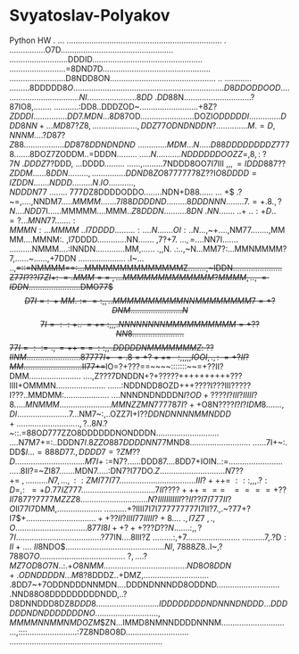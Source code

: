 # Svyatoslav-Polyakov
Python HW
    .  ... .....................................................................
.          ................O7D..................................................
..........................DDDID.................................................
.........................=8DND7D................................................
.........................D8NDD8ON...............................................
.. ............ .........8DDDDD$8O..............................................
 ....  .................D8DDODDOOD...................................NI.........
    .       ............8DD~.DD8$8N..............................?87IO8,........
            ...........:DD8..DDDZOD~..........................+8Z?$ZDDDI........
            .......DD7.MDN...8D87$OD........................DOZI$ODDDDDI........
            ...... DDD8NN+...MD87?Z8,....................,DDZ77ODNDNDDN?........
  ..        ....M.=D,NNNM....?D87?Z88.... ..............DD8$$78DDNDNDND~........
            .....MDM...N..... D88DDDDDDDDZ777$8.......8DOZ7ZODDM..=DDDN.........
            .....$N...........NDDDDDDOOZZ=,8,:~?7N~.DDDZ7?$DDD, ...DDDD.........
            ......,.........7NDDD8OO7I7III$~,,,=IDDD887??ZDDM......8DDN.........
           ,...............DDND8ZO8777777$8Z??I$O8DDDD=IZDDN.......NDDD.........
         N .IO...........,NDDDN77~..... ...~777D$Z8DDDDODDO........NDN+D88......
        ... +$ .?~=,....,NNDM7$..... MMMM.......7I88DDDDND.........8DDDNNN......
       ..7 .=+.8.,?N....NDD$7I......MMMMM....MMM..$Z8DDDN..........8DN~.NN......
    .~..+~..:+D..=? ...MNN77.......:MMMN:...MMMM~..I7DDDD .........:....N.......
    OI:..N. .$.,~+....,NM77........,MMMM....MMNM:. ,I7DDDD.............NN.......
    ,7?+7. .$..,=$....NN7I....... ..........NMMM....:INNDN.............MM,......
    .,,N.  .:..,~N...MM7?:...MMNMMMM?7,......~......,+7DDN .....................
  .I~... ..,~~=::=NMMMM==:...MMMMMMMMMMMMMMZ........,~IDDN......................
   Z$77I???I7ZI+:~=.MMM==~,...MMMMMMMMMMMMM?MMMM,..,~=IDDN......................
   .$DMO77$$$D7I=:~+MM.:==:,,..MMMMMMMMMMNNMMMMMMMM7=+?DNM......................
         .N$$$$7I=::+..~=+=~:,,,.NNNNNNNNMMMMMMMMMM=+??NN8......................
           .$$$77I=::=.,=++==~::,,.DDDDDNMMMMMMMZ:~??IINM.......................
            .87777I+~~=.8=+?++=~~~:,,,,,IOOI,.,:~=+?II?MM.......................
            ...$II77+=~~IO=?+???==~~~~:::::::~~=+??II?DMM.......................
            ....,Z???7DNDDN+?+?????++++++++++???IIII+OMMMN......................
            ......:NDDNDD8OZD+++????I???III?????I???..MMDMM:....................
            ....NNNDNDNDDDN$I?OD+????I?III?IIIII?8.....MNMMM....................
            ...MMNZZMN777787I?++$O8N$????I?I?IDM8.......,DI.....................
           .$.7...NM7~:,..OZZ7I+I??$DDNDNNNNMMNDDD+ ............................
            ,?..8N.$?~::.=88O$D777$ZZO8DDDDDDNONDDDN............................
            ....N7M7+=:..DDDN$7I.8ZZO887DDDDNN77$MND8...........................
            ......7I+~:. DD$$I...=888D77.,DDDD7=?ZM??D..........................
            .....M7I+~:=$N7?......DDD87....8DD7+IOIN..:=........................
            .....8II?=~ZI87.......MDN7.....:DN7?I77DO.$Z........................
            .....N7??+=~,..........N7,...,::ZMI77I77............................
            ......III?+++=~:::,,,.?:D=,:~~=+D.77IZ777...........................
            ...... 7II????+++===~~~====+??II7877?7777MZZZ8......................
            ........N?IIIIIIIIIII??II??I7I777II?O$II77I7DMM,....................
            ..........+?IIII7I7I777777777I7II?7.,.~?77+?I7$$+...................
            ............++??II?IIII77IIIII?+8....~.,I7Z7~,.,O...................
            .............877I8I++?++???D??N.......:,,?7I........................
            ..............?$77IN....8III?Z .........:,+7........................
            ..........7,.?D$:II+....~II$8NDO$$..................................
            ..........NI,~7888Z$8..I~,?788O$7O..................................
            ....~?,....?MZ7OD8O7N..$:.+$O8NMM...................................
            ..ND8O8DDN+.ODNDDDDN...M8$?8DDDZ..+DMZ,.............................
            .8DD7~+7ODDNDDDNNMDN....DDDNDNNNDD8ODDND............................
            .NND88O8DDDDDDDDDNDD,..?D8DNNDDD8DZ$8DDD8...........................
            .IDDDDDDDDNDNNNDNDDD...DDDDDDNDNDDDDDDDNO...........................
            .,MMMMNNMMNMDOZM$$ZN...IMMD8NMNNDDDDNNNM............................
            ...,::::......................:7Z8ND8O8D............................
            ....................................................................